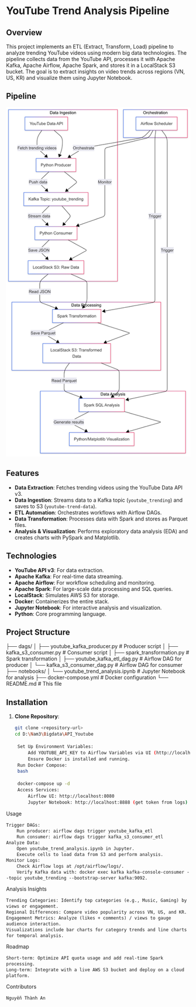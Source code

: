 # YouTube Trend Analysis Pipeline

## Overview
This project implements an ETL (Extract, Transform, Load) pipeline to analyze trending YouTube videos using modern big data technologies. The pipeline collects data from the YouTube API, processes it with Apache Kafka, Apache Airflow, Apache Spark, and stores it in a LocalStack S3 bucket. The goal is to extract insights on video trends across regions (VN, US, KR) and visualize them using Jupyter Notebook.

## Pipeline
![Data Pipeline Architecture](./Pipeline.png)

## Features
- **Data Extraction**: Fetches trending videos using the YouTube Data API v3.
- **Data Ingestion**: Streams data to a Kafka topic (`youtube_trending`) and saves to S3 (`youtube-trend-data`).
- **ETL Automation**: Orchestrates workflows with Airflow DAGs.
- **Data Transformation**: Processes data with Spark and stores as Parquet files.
- **Analysis & Visualization**: Performs exploratory data analysis (EDA) and creates charts with PySpark and Matplotlib.

## Technologies
- **YouTube API v3**: For data extraction.
- **Apache Kafka**: For real-time data streaming.
- **Apache Airflow**: For workflow scheduling and monitoring.
- **Apache Spark**: For large-scale data processing and SQL queries.
- **LocalStack**: Simulates AWS S3 for storage.
- **Docker**: Containerizes the entire stack.
- **Jupyter Notebook**: For interactive analysis and visualization.
- **Python**: Core programming language.

## Project Structure

├── dags/
│   ├── youtube_kafka_producer.py    # Producer script
│   ├── kafka_s3_consumer.py         # Consumer script
│   ├── spark_transformation.py      # Spark transformation
│   ├── youtube_kafka_etl_dag.py     # Airflow DAG for producer
│   └── kafka_s3_consumer_dag.py     # Airflow DAG for consumer
├── notebooks/
│   └── youtube_trend_analysis.ipynb # Jupyter Notebook for analysis
├── docker-compose.yml               # Docker configuration
└── README.md                        # This file

## Installation
1. **Clone Repository**:
   ```bash
   git clone <repository-url>
   cd D:\Nam3\Bigdata\API_Youtube

    Set Up Environment Variables:
        Add YOUTUBE_API_KEY to Airflow Variables via UI (http://localhost:8080) or CLI.
        Ensure Docker is installed and running.
    Run Docker Compose:
    bash

    docker-compose up -d
    Access Services:
        Airflow UI: http://localhost:8080
        Jupyter Notebook: http://localhost:8888 (get token from logs)

Usage

    Trigger DAGs:
        Run producer: airflow dags trigger youtube_kafka_etl
        Run consumer: airflow dags trigger kafka_s3_consumer_etl
    Analyze Data:
        Open youtube_trend_analysis.ipynb in Jupyter.
        Execute cells to load data from S3 and perform analysis.
    Monitor Logs:
        Check Airflow logs at /opt/airflow/logs/.
        Verify Kafka data with: docker exec kafka kafka-console-consumer --topic youtube_trending --bootstrap-server kafka:9092.

Analysis Insights

    Trending Categories: Identify top categories (e.g., Music, Gaming) by views or engagement.
    Regional Differences: Compare video popularity across VN, US, and KR.
    Engagement Metrics: Analyze (likes + comments) / views to gauge audience interaction.
    Visualizations include bar charts for category trends and line charts for temporal analysis.

Roadmap

    Short-term: Optimize API quota usage and add real-time Spark processing.
    Long-term: Integrate with a live AWS S3 bucket and deploy on a cloud platform.

Contributors

    Nguyễn Thành An

